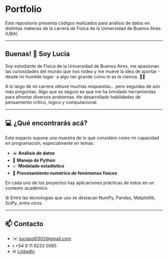 # Portfolio
Este repositorio presenta códigos realizados para análisis de datos en distintas materias de la carrera de Física de la Universidad de Buenos Aires (UBA).

---

## Buenas! 👋 Soy Lucia
Soy estudiante de Física de la Universidad de Buenos Aires, me apasionan las curiosidades del mundo que nos rodea y me mueve la idea de aportar -desde mi humilde lugar- a algo tan grande como lo es la ciencia. 🔭🔬

A lo largo de mi carrera obtuve muchas respuestas... pero seguidas de aún más preguntas. Algo que es seguro es que me ha brindado herramientas para afrontar diversos problemas. He desarrollado habilidades de pensamiento crítico, lógico y computacional. 

---

## 💻 ¿Qué encontrarás acá?

Este espacio supone una muestra de lo que considero como mi capacidad en programación, especialmente en temas:

- 📊 **Análisis de datos**
- 🐍 **Manejo de Python**
- 📈 **Modelado estadístico**
- 🔢 **Procesamiento numérico de fenómenos físicos**

En cada uno de los proyectos hay aplicaciones prácticas de estos en un contexto académico.

⚙️ Entre las tecnologías que uso se destacan NumPy, Pandas, Matplotlib, SciPy, entre otros.

---

## 📫 Contacto

- ✉️ luciasol0302@gmail.com
- 📞 +54 9 11 6233 0065
- 🌐 [LinkedIn](https://www.linkedin.com/in/lucia-ordo%C3%B1ez-89a12a368/)
